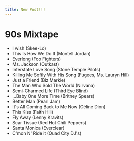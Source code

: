 ```yaml
---
title: New Post!!!
---
```


<h1 id="90s-mixtape">90s Mixtape</h1>
<ul>
<li>I wish (Skee-Lo)</li>
<li>This Is How We Do It (Montell Jordan)</li>
<li>Everlong (Foo Fighters)</li>
<li>Ms. Jackson (Outkast)</li>
<li>Interstate Love Song (Stone Temple Pilots)</li>
<li>Killing Me Softly With His Song (Fugees, Ms. Lauryn Hill)</li>
<li>Just a Friend (Biz Markie)</li>
<li>The Man Who Sold The World (Nirvana)</li>
<li>Semi-Charmed Life (Third Eye Blind)</li>
<li>...Baby One More Time (Britney Spears)</li>
<li>Better Man (Pearl Jam)</li>
<li>It&#39;s All Coming Back to Me Now (Céline Dion)</li>
<li>This Kiss (Faith Hill)</li>
<li>Fly Away (Lenny Kravits)</li>
<li>Scar Tissue (Red Hot Chili Peppers)</li>
<li>Santa Monica (Everclear)</li>
<li>C&#39;mon N&#39; Ride it (Quad City DJ&#39;s)</li>
</ul>
